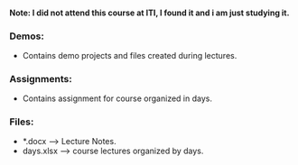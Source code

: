 #### Note: I did not attend this course at ITI, I found it and i am just studying it.
### Demos:
- Contains demo projects and files created during lectures.
### Assignments:
- Contains assignment for course organized in days.
### Files:
- *.docx --> Lecture Notes.
- days.xlsx --> course lectures organized by days.
